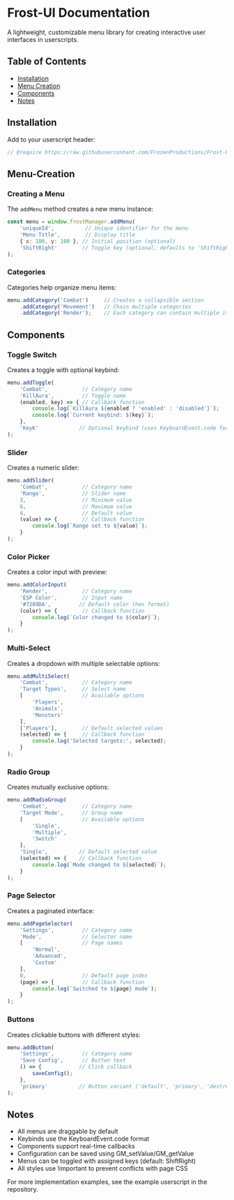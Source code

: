 # Frost-UI Documentation

A lightweight, customizable menu library for creating interactive user interfaces in userscripts.

## Table of Contents
- [Installation](#installation)
- [Menu Creation](#menu-creation)
- [Components](#components)
- [Notes](#notes)

## Installation

Add to your userscript header:

```javascript
// @require https://raw.githubusercontent.com/FrozenProductions/Frost-UI/main/scripts/Library.js
```

## Menu-Creation

### Creating a Menu
The `addMenu` method creates a new menu instance:

```javascript
const menu = window.frostManager.addMenu(
    'uniqueId',          // Unique identifier for the menu
    'Menu Title',        // Display title
    { x: 100, y: 100 }, // Initial position (optional)
    'ShiftRight'        // Toggle key (optional, defaults to 'ShiftRight')
);
```

### Categories
Categories help organize menu items:

```javascript
menu.addCategory('Combat')     // Creates a collapsible section
    .addCategory('Movement')   // Chain multiple categories
    .addCategory('Render');    // Each category can contain multiple items
```

## Components

### Toggle Switch
Creates a toggle with optional keybind:

```javascript
menu.addToggle(
    'Combat',           // Category name
    'KillAura',         // Toggle name
    (enabled, key) => { // Callback function
        console.log(`KillAura ${enabled ? 'enabled' : 'disabled'}`);
        console.log(`Current keybind: ${key}`);
    },
    'KeyK'             // Optional keybind (uses KeyboardEvent.code format)
);
```

### Slider
Creates a numeric slider:

```javascript
menu.addSlider(
    'Combat',           // Category name
    'Range',            // Slider name
    3,                  // Minimum value
    6,                  // Maximum value
    4,                  // Default value
    (value) => {        // Callback function
        console.log(`Range set to ${value}`);
    }
);
```

### Color Picker
Creates a color input with preview:

```javascript
menu.addColorInput(
    'Render',           // Category name
    'ESP Color',        // Input name
    '#7289DA',         // Default color (hex format)
    (color) => {        // Callback function
        console.log(`Color changed to ${color}`);
    }
);
```

### Multi-Select
Creates a dropdown with multiple selectable options:

```javascript
menu.addMultiSelect(
    'Combat',           // Category name
    'Target Types',     // Select name
    [                   // Available options
        'Players',
        'Animals',
        'Monsters'
    ],
    ['Players'],        // Default selected values
    (selected) => {     // Callback function
        console.log('Selected targets:', selected);
    }
);
```

### Radio Group
Creates mutually exclusive options:

```javascript
menu.addRadioGroup(
    'Combat',           // Category name
    'Target Mode',      // Group name
    [                   // Available options
        'Single',
        'Multiple',
        'Switch'
    ],
    'Single',          // Default selected value
    (selected) => {    // Callback function
        console.log(`Mode changed to ${selected}`);
    }
);
```

### Page Selector
Creates a paginated interface:

```javascript
menu.addPageSelector(
    'Settings',         // Category name
    'Mode',             // Selector name
    [                   // Page names
        'Normal',
        'Advanced',
        'Custom'
    ],
    0,                  // Default page index
    (page) => {         // Callback function
        console.log(`Switched to ${page} mode`);
    }
);
```

### Buttons
Creates clickable buttons with different styles:

```javascript
menu.addButton(
    'Settings',         // Category name
    'Save Config',      // Button text
    () => {            // Click callback
        saveConfig();
    },
    'primary'          // Button variant ('default', 'primary', 'destructive')
);
```

## Notes
- All menus are draggable by default
- Keybinds use the KeyboardEvent.code format
- Components support real-time callbacks
- Configuration can be saved using GM_setValue/GM_getValue
- Menus can be toggled with assigned keys (default: ShiftRight)
- All styles use !important to prevent conflicts with page CSS

For more implementation examples, see the example userscript in the repository.
